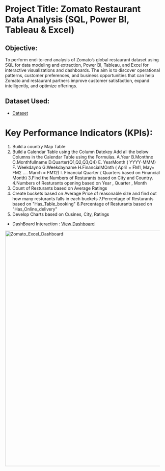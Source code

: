 # Project Title: Zomato Restaurant Data Analysis (SQL, Power BI, Tableau & Excel)
## Objective:
To perform end-to-end analysis of Zomato’s global restaurant dataset using SQL for data modeling and extraction, Power BI, Tableau, and Excel for interactive visualizations and dashboards. The aim is to discover operational patterns, customer preferences, and business opportunities that can help Zomato and restaurant partners improve customer satisfaction, expand intelligently, and optimize offerings.

## Dataset Used:
- <a href ="https://github.com/kalyankumar1207/Zomato_Data_Analysis_Dashboard/blob/main/Zomata.xlsx">Dataset<a/>

# Key Performance Indicators (KPIs):
1. Build a country Map Table
2. Build a Calendar Table using the Column Datekey
  Add all the below Columns in the Calendar Table using the Formulas.
   A.Year
   B.Monthno
   C.Monthfullname
   D.Quarter(Q1,Q2,Q3,Q4)
   E. YearMonth ( YYYY-MMM)
   F. Weekdayno
   G.Weekdayname
   H.FinancialMOnth ( April = FM1, May= FM2  …. March = FM12)
   I. Financial Quarter ( Quarters based on Financial Month)
3.Find the Numbers of Resturants based on City and Country.
4.Numbers of Resturants opening based on Year , Quarter , Month
5. Count of Resturants based on Average Ratings
6. Create buckets based on Average Price of reasonable size and find out how many resturants falls in each buckets
7.Percentage of Resturants based on "Has_Table_booking"
8.Percentage of Resturants based on "Has_Online_delivery"
9. Develop Charts based on Cusines, City, Ratings

- DashBoard Interaction : <a href =" https://github.com/kalyankumar1207/Zomato_Data_Analysis_Dashboard/blob/main/Zomato_Excel_Dashboard.png">View Dashboard<a/>

<img width="1596" height="768" alt="Zomato_Excel_Dashboard" src="https://github.com/user-attachments/assets/5841178e-e2e8-45b2-b020-68bf0cca7923" />
